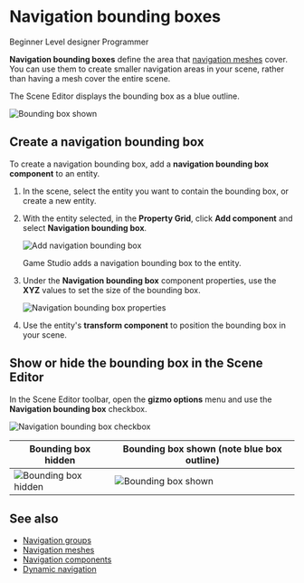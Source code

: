 # Navigation bounding boxes

<span class="badge text-bg-primary">Beginner</span>
<span class="badge text-bg-success">Level designer</span>
<span class="badge text-bg-success">Programmer</span>

**Navigation bounding boxes** define the area that [navigation meshes](navigation-meshes.md) cover. You can use them to create smaller navigation areas in your scene, rather than having a mesh cover the entire scene.

The Scene Editor displays the bounding box as a blue outline.

![Bounding box shown](media/navigation-bounding-box-on.jpg)

## Create a navigation bounding box

To create a navigation bounding box, add a **navigation bounding box component** to an entity.

1. In the scene, select the entity you want to contain the bounding box, or create a new entity.

2. With the entity selected, in the **Property Grid**, click **Add component** and select **Navigation bounding box**.

    ![Add navigation bounding box](media/add-navigation-bounding-box.png)

    Game Studio adds a navigation bounding box to the entity.

3. Under the **Navigation bounding box** component properties, use the **XYZ** values to set the size of the bounding box.

    ![Navigation bounding box properties](media/navigation-bounding-box-properties.png)

4. Use the entity's **transform component** to position the bounding box in your scene.

## Show or hide the bounding box in the Scene Editor

In the Scene Editor toolbar, open the **gizmo options** menu and use the **Navigation bounding box** checkbox.

![Navigation bounding box checkbox](media/navigation-bounding-box-checkbox.png)

| Bounding box hidden | Bounding box shown (note blue box outline) |
|----------------------|------------
| ![Bounding box hidden](media/navigation-bounding-box-off.jpg) | ![Bounding box shown](media/navigation-bounding-box-on.jpg) |

## See also

* [Navigation groups](navigation-groups.md)
* [Navigation meshes](navigation-meshes.md)
* [Navigation components](navigation-components.md)
* [Dynamic navigation](dynamic-navigation.md)